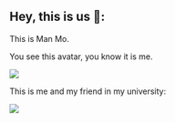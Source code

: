 ## Hey, this is us 👐:

<!--

**Here are some ideas to get you started:**

🙋‍♀️ A short introduction - what is your organization all about?
🌈 Contribution guidelines - how can the community get involved?
👩‍💻 Useful resources - where can the community find your docs? Is there anything else the community should know?
🍿 Fun facts - what does your team eat for breakfast?
🧙 Remember, you can do mighty things with the power of [Markdown](https://docs.github.com/github/writing-on-github/getting-started-with-writing-and-formatting-on-github/basic-writing-and-formatting-syntax)
-->
This is Man Mo.

You see this avatar, you know it is me.

![](C:/Users/Kyle/Desktop/cs/gtb-2022/.github/assets/avatar.jpg)

This is me and my friend in my university:

![](C:/Users/Kyle/Desktop/cs/gtb-2022/.github/assets/me_in_college.jpeg)
